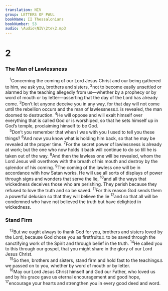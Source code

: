 ```yaml
---
translation: NIV
group: LETTERS OF PAUL
bookName: II Thessalonians 
bookNumber: 53
audio: \Audio\NIV\2te\2.mp3
---
```


<div class="title"><h1>2</h1><h3>The Man of Lawlessness </h3></div>
<span class="verse 2te_2_1"> <sup>1</sup>Concerning the coming of our Lord Jesus Christ and our being gathered to him, we ask you, brothers and sisters, </span>
<span class="verse 2te_2_2"><sup>2</sup>not to become easily unsettled or alarmed by the teaching allegedly from us—whether by a prophecy or by word of mouth or by letter—asserting that the day of the Lord has already come. </span>
<span class="verse 2te_2_3"><sup>3</sup>Don’t let anyone deceive you in any way, for that day will not come until the rebellion occurs and the man of lawlessness<a data-toggle="tooltip" data-placement="bottom" title="Some manuscripts sin">⚓</a> is revealed, the man doomed to destruction. </span>
<span class="verse 2te_2_4"><sup>4</sup>He will oppose and will exalt himself over everything that is called God or is worshiped, so that he sets himself up in God’s temple, proclaiming himself to be God. <br/></span>
<span class="verse 2te_2_5"> <sup>5</sup>Don’t you remember that when I was with you I used to tell you these things? </span>
<span class="verse 2te_2_6"><sup>6</sup>And now you know what is holding him back, so that he may be revealed at the proper time. </span>
<span class="verse 2te_2_7"><sup>7</sup>For the secret power of lawlessness is already at work; but the one who now holds it back will continue to do so till he is taken out of the way. </span>
<span class="verse 2te_2_8"><sup>8</sup>And then the lawless one will be revealed, whom the Lord Jesus will overthrow with the breath of his mouth and destroy by the splendor of his coming. </span>
<span class="verse 2te_2_9"><sup>9</sup>The coming of the lawless one will be in accordance with how Satan works. He will use all sorts of displays of power through signs and wonders that serve the lie, </span>
<span class="verse 2te_2_10"><sup>10</sup>and all the ways that wickedness deceives those who are perishing. They perish because they refused to love the truth and so be saved. </span>
<span class="verse 2te_2_11"><sup>11</sup>For this reason God sends them a powerful delusion so that they will believe the lie </span>
<span class="verse 2te_2_12"><sup>12</sup>and so that all will be condemned who have not believed the truth but have delighted in wickedness. <br/></span>
<div class="title"><h3>Stand Firm </h3></div>
<span class="verse 2te_2_13"> <sup>13</sup>But we ought always to thank God for you, brothers and sisters loved by the Lord, because God chose you as firstfruits<a data-toggle="tooltip" data-placement="bottom" title="Some manuscripts because from the beginning God chose you">⚓</a> to be saved through the sanctifying work of the Spirit and through belief in the truth. </span>
<span class="verse 2te_2_14"><sup>14</sup>He called you to this through our gospel, that you might share in the glory of our Lord Jesus Christ. <br/></span>
<span class="verse 2te_2_15"> <sup>15</sup>So then, brothers and sisters, stand firm and hold fast to the teachings<a data-toggle="tooltip" data-placement="bottom" title="Or traditions">⚓</a> we passed on to you, whether by word of mouth or by letter. <br/></span>
<span class="verse 2te_2_16"> <sup>16</sup>May our Lord Jesus Christ himself and God our Father, who loved us and by his grace gave us eternal encouragement and good hope, </span>
<span class="verse 2te_2_17"><sup>17</sup>encourage your hearts and strengthen you in every good deed and word. <br/></span>
